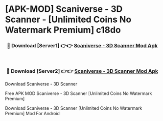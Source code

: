 # [APK-MOD] Scaniverse - 3D Scanner - [Unlimited Coins No Watermark Premium] c18do



<div align="center">
<h3>🔴 Download [Server1] 👉👉 <a href="https://momento.my/?title=Scaniverse_-_3D_Scanner">Scaniverse - 3D Scanner Mod Apk</a></h3><br>

<h3>🔴 Download [Server2] 👉👉 <a href="https://momento.my/?title=Scaniverse_-_3D_Scanner">Scaniverse - 3D Scanner Mod Apk</a></h3>
</div>



Download Scaniverse - 3D Scanner 

Free APK MOD Scaniverse - 3D Scanner [Unlimited Coins No Watermark Premium]

Download Scaniverse - 3D Scanner [Unlimited Coins No Watermark Premium] Mod For Android

